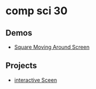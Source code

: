 # comp sci 30

## Demos
- [Square Moving Around Screen](square-moving)


## Projects

- [interactive Sceen](interective-sceen)